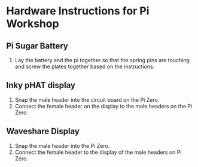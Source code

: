 # Hardware Instructions for Pi Workshop

## Pi Sugar Battery

1. Lay the battery and the pi together so that the spring pins are touching and screw the plates together based on the instructions.

## Inky pHAT display

1. Snap the male header into the circuit board on the Pi Zero.
2. Connect the female header on the display to the male headers on the Pi Zero.

## Waveshare Display

1. Snap the male header into the Pi Zero.
2. Connect the female header to the display of the male headers on Pi Zero.
